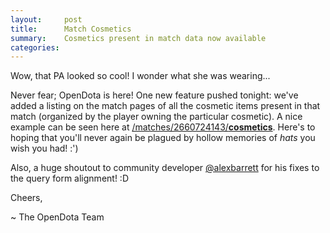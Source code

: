 ```yaml
---
layout:     post
title:      Match Cosmetics
summary:    Cosmetics present in match data now available
categories: 
---
```


Wow, that PA looked so cool! I wonder what she was wearing...

Never fear; OpenDota is here! One new feature pushed tonight: we've added a listing on the match pages of all the cosmetic items present in that match (organized by the player owning the particular cosmetic). A nice example can be seen here at [/matches/2660724143/**cosmetics**](https://www.opendota.com/matches/2660724143/cosmetics). Here's to hoping that you'll never again be plagued by hollow memories of *hats* you wish you had! :')

Also, a huge shoutout to community developer [@alexbarrett](https://github.com/alexbarrett) for his fixes to the query form alignment! :D

Cheers,

~ The OpenDota Team
